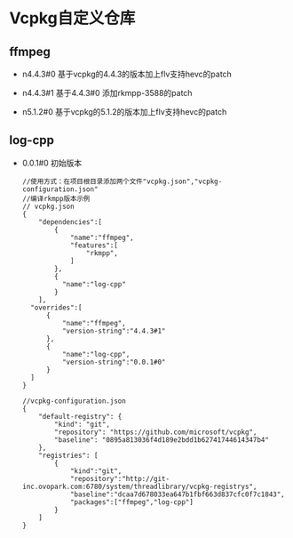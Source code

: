 # Vcpkg自定义仓库

## ffmpeg

- n4.4.3#0  基于vcpkg的4.4.3的版本加上flv支持hevc的patch

- n4.4.3#1 基于4.4.3#0 添加rkmpp-3588的patch

- n5.1.2#0 基于vcpkg的5.1.2的版本加上flv支持hevc的patch

## log-cpp

- 0.0.1#0 初始版本

  ```
  //使用方式：在项目根目录添加两个文件"vcpkg.json","vcpkg-configuration.json"
  //编译rkmpp版本示例
  // vcpkg.json 
  {
      "dependencies":[
          {
              "name":"ffmpeg",
              "features":[
                  "rkmpp",
              ]
          },
          {
            "name":"log-cpp"
          }
      ],
  	"overrides":[
  		{
  			"name":"ffmpeg",
  			"version-string":"4.4.3#1"
  		},
        {
            "name":"log-cpp",
            "version-string":"0.0.1#0"
        }
  	]
  }
  
  //vcpkg-configuration.json
  {
      "default-registry": {
          "kind": "git",
          "repository": "https://github.com/microsoft/vcpkg",
          "baseline": "0895a813036f4d189e2bdd1b62741744614347b4"
      },
      "registries": [
          {
              "kind":"git",
              "repository":"http://git-inc.ovopark.com:6780/system/threadlibrary/vcpkg-registrys",
              "baseline":"dcaa7d678033ea647b1fbf663d837cfc0f7c1843",
              "packages":["ffmpeg","log-cpp"]
          }
      ]
  }
  ```

  